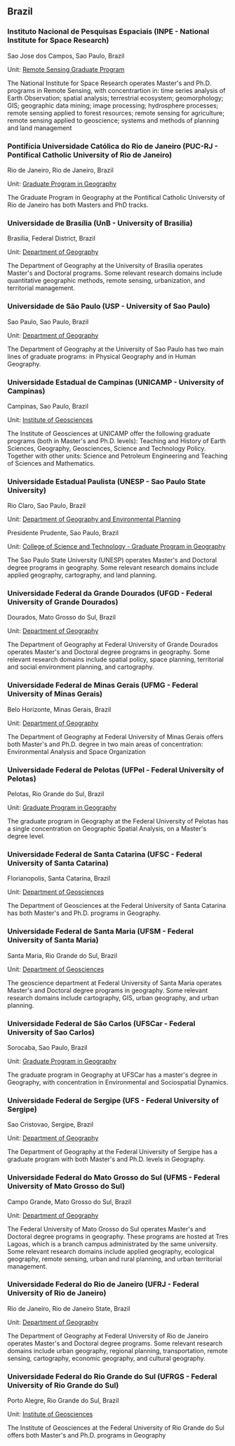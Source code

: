 ## Brazil

### Instituto Nacional de Pesquisas Espaciais (INPE - National Institute for Space Research)

Sao Jose dos Campos, Sao Paulo, Brazil

Unit: [Remote Sensing Graduate Program](http://www.inpe.br/posgraduacao/ser/en/index.php)

The National Institute for Space Research operates Master's and Ph.D. programs in Remote Sensing, with concentrartion in: time series analysis of Earth Observation; spatial analysis; terrestrial ecosystem; geomorphology; GIS; geographic data mining; image processing; hydrosphere processes; remote sensing applied to forest resources; remote sensing for agriculture; remote sensing applied to geoscience; systems and methods of planning and land management

### Pontifícia Universidade Católica do Rio de Janeiro (PUC-RJ - Pontifical Catholic University of Rio de Janeiro)

Rio de Janeiro, Rio de Janeiro, Brazil

Unit: [Graduate Program in Geography](http://pos.geo.puc-rio.br)

The Graduate Program in Geography at the Pontifical Catholic University of Rio de Janeiro has both Masters and PhD tracks.

### Universidade de Brasília (UnB - University of Brasilia)

Brasilia, Federal District, Brazil

Unit: [Department of Geography](http://www.gea.unb.br/)

The Department of Geography at the University of Brasilia operates Master's and Doctoral programs. Some relevant research domains include quantitative geographic methods, remote sensing, urbanization, and territorial management.

### Universidade de São Paulo (USP - University of Sao Paulo)

Sao Paulo, Sao Paulo, Brazil

Unit: [Department of Geography](https://geografia.fflch.usp.br)

The Department of Geography at the University of Sao Paulo has two main lines of graduate programs: in Physical Geography and in Human Geography.

### Universidade Estadual de Campinas (UNICAMP - University of Campinas)

Campinas, Sao Paulo, Brazil

Unit: [Institute of Geosciences](https://portal.ige.unicamp.br/en)

The Institute of Geosciences at UNICAMP offer the following graduate programs (both in Master's and Ph.D. levels): Teaching and History of Earth Sciences, Geography, Geosciences, Science and Technology Policy. Together with other units: Science and Petroleum Engineering and Teaching of Sciences and Mathematics.

### Universidade Estadual Paulista (UNESP - Sao Paulo State University)

Rio Claro, Sao Paulo, Brazil

Unit: [Department of Geography and Environmental Planning](https://igce.rc.unesp.br/#!/ensino/departamentos/geografia-e-planejamento-ambiental/)

Presidente Prudente, Sao Paulo, Brazil

Unit: [College of Science and Technology - Graduate Program in Geography](https://www.fct.unesp.br/#!/pos-graduacao/--geografia/apresentacao/)

The Sao Paulo State University (UNESP) operates Master's and Doctoral degree programs in geography. Some relevant research domains include applied geography, cartography, and land planning.

### Universidade Federal da Grande Dourados (UFGD - Federal University of Grande Dourados)

Dourados, Mato Grosso do Sul, Brazil

Unit: [Department of Geography](https://portal.ufgd.edu.br/pos-graduacao/mestrado-doutorado-geografia/index)

The Department of Geography at Federal University of Grande Dourados operates Master's and Doctoral degree programs in geography. Some relevant research domains include spatial policy, space planning, territorial and social environment planning, and cartography.

### Universidade Federal de Minas Gerais (UFMG - Federal University of Minas Gerais)

Belo Horizonte, Minas Gerais, Brazil

Unit: [Department of Geography](http://www.igc.ufmg.br/index.php?option=com_content&view=article&id=422:english&catid=24:pos-graduacao&Itemid=167)

The Department of Geography at Federal University of Minas Gerais offers both Master's and Ph.D. degree in two main areas of concentration: Environmental Analysis and Space Organization

### Universidade Federal de Pelotas (UFPel - Federal University of Pelotas)

Pelotas, Rio Grande do Sul, Brazil

Unit: [Graduate Program in Geography](https://wp.ufpel.edu.br/ppgeo/)

The graduate program in Geography at the Federal University of Pelotas has a single concentration on Geographic Spatial Analysis, on a Master's degree level.

### Universidade Federal de Santa Catarina (UFSC - Federal University of Santa Catarina)

Florianopolis, Santa Catarina, Brazil

Unit: [Department of Geosciences](https://ppggeo.ufsc.br)

The Department of Geosciences at the Federal University of Santa Catarina has both Master's and Ph.D. programs in Geography.

### Universidade Federal de Santa Maria (UFSM - Federal University of Santa Maria)

Santa Maria, Rio Grande do Sul, Brazil

Unit: [Department of Geosciences](http://coral.ufsm.br/depgeo/)

The geoscience department at Federal University of Santa Maria operates Master's and Doctoral degree programs in geography. Some relevant research domains include cartography, GIS, urban geography, and urban planning.

### Universidade Federal de São Carlos (UFSCar - Federal University of Sao Carlos)

Sorocaba, Sao Paulo, Brazil

Unit: [Graduate Program in Geography](https://www.ppggeo.ufscar.br)

The graduate program in Geography at UFSCar has a master's degree in Geography, with concentration in Environmental and Sociospatial Dynamics.

### Universidade Federal de Sergipe (UFS - Federal University of Sergipe)

Sao Cristovao, Sergipe, Brazil

Unit: [Department of Geography](https://www.sigaa.ufs.br/sigaa/public/programa/portal.jsf?lc=en_US&id=137)

The Department of Geography at the Federal University of Sergipe has a graduate program with both Master's and Ph.D. levels in Geography.

### Universidade Federal do Mato Grosso do Sul (UFMS - Federal University of Mato Grosso do Sul)

Campo Grande, Mato Grosso do Sul, Brazil

Unit: [Department of Geography](https://ppggeografiacptl.ufms.br/)

The Federal University of Mato Grosso do Sul operates Master's and Doctoral degree programs in geography. These programs are hosted at Tres Lagoas, which is a branch campus administrated by the same university. Some relevant research domains include applied geography, ecological geography, remote sensing, urban and rural planning, and urban territorial management.

### Universidade Federal do Rio de Janeiro (UFRJ - Federal University of Rio de Janeiro)

Rio de Janeiro, Rio de Janeiro State, Brazil

Unit: [Department of Geography](http://www.geografia.ufrj.br/)

The Department of Geography at Federal University of Rio de Janeiro operates Master's and Doctoral degree programs. Some relevant research domains include urban geography, regional planning, transportation, remote sensing, cartography, economic geography, and cultural geography.

### Universidade Federal do Rio Grande do Sul (UFRGS - Federal University of Rio Grande do Sul)

Porto Alegre, Rio Grande do Sul, Brazil

Unit: [Institute of Geosciences](https://igeo.ufrgs.br/ig/index.php/cursosdeposgraduacao/36-texto-4-titulo-da-noticia-entre-35-e-90-caracteres)

The Institute of Geosciences at the Federal University of Rio Grande do Sul offers both Master's and Ph.D. programs in Geography
